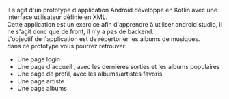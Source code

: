Il s'agit d'un prototype d'application Android développé en Kotlin avec une interface utilisateur définie en XML.<br>
Cette application est un exercice afin d'apprendre à utiliser android studio, il ne s'agit donc que de front, il n'y a pas de backend.<br>
L'objectif de l'application est de répertorier les albums de musiques. <br>
dans ce prototype vous pourrez retrouver:<br>
<ul>
  <li>Une page login</li>
  <li>Une page d'accueil , avec les dernières sorties et les albums populaires</li>
  <li>Une page de profil, avec les albums/artistes favoris</li>
  <li>Une page artiste</li>
  <li>Une page albums</li>
</ul>
